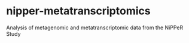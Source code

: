 # nipper-metatranscriptomics
Analysis of metagenomic and metatranscriptomic data from the NiPPeR Study

